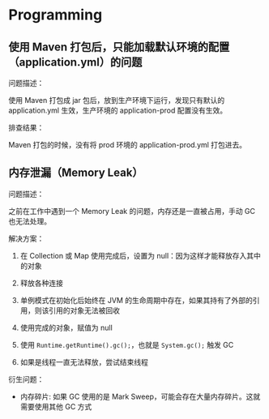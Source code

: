 # Programming

## 使用 Maven 打包后，只能加载默认环境的配置（application.yml）的问题

问题描述：

使用 Maven 打包成 jar 包后，放到生产环境下运行，发现只有默认的 application.yml 生效，生产环境的 application-prod 配置没有生效。

排查结果：

Maven 打包的时候，没有将 prod 环境的 application-prod.yml 打包进去。

## 内存泄漏（Memory Leak）

问题描述：

之前在工作中遇到一个 Memory Leak 的问题，内存还是一直被占用，手动 GC 也无法处理。

解决方案：

1. 在 Collection 或 Map 使用完成后，设置为 null：因为这样才能释放存入其中的对象

2. 释放各种连接

3. 单例模式在初始化后始终在 JVM 的生命周期中存在，如果其持有了外部的引用，则该引用的对象无法被回收

4. 使用完成的对象，赋值为 null

5. 使用 `Runtime.getRuntime().gc();`，也就是 `System.gc();` 触发 GC

6. 如果是线程一直无法释放，尝试结束线程

衍生问题：

- 内存碎片: 如果 GC 使用的是 Mark Sweep，可能会存在大量内存碎片。这就需要使用其他 GC 方式